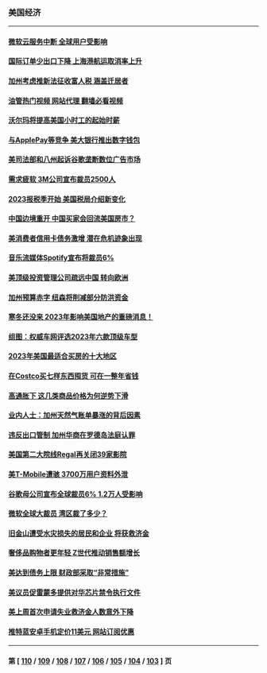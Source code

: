 ### 美国经济
---
#### [微软云服务中断 全球用户受影响](../../pages/ncid1078158/n13915419.md?01260445) 
#### [国际订单少出口下降 上海港航运取消率上升](../../pages/ncid1078158/n13915042.md?01260445) 
#### [加州考虑推新法征收富人税 涵盖迁居者](../../pages/ncid1078158/n13915012.md?01260445) 
#### [油管热门视频 网站代理 翻墙必看视频](http://138.2.39.72:81/youtube.html?epic-marker?01260445)
#### [沃尔玛将提高美国小时工的起始时薪](../../pages/ncid1078158/n13914923.md?01260445) 
#### [与ApplePay等竞争 美大银行推出数字钱包](../../pages/ncid1078158/n13914907.md?01260445) 
#### [美司法部和八州起诉谷歌垄断数位广告市场](../../pages/ncid1078158/n13914789.md?01260445) 
#### [需求疲软 3M公司宣布裁员2500人](../../pages/ncid1078158/n13914721.md?01260445) 
#### [2023报税季开始 美国税局介绍新变化](../../pages/ncid1078158/n13914403.md?01260445) 
#### [中国边境重开 中国买家会回流美国房市？](../../pages/ncid1078158/n13914354.md?01260445) 
#### [美消费者信用卡债务激增 潜在危机迹象出现](../../pages/ncid1078158/n13914350.md?01260445) 
#### [音乐流媒体Spotify宣布将裁员6%](../../pages/ncid1078158/n13914300.md?01260445) 
#### [美顶级投资管理公司疏远中国 转向欧洲](../../pages/ncid1078158/n13914279.md?01260445) 
#### [加州预算赤字 纽森将削减部分防洪资金](../../pages/ncid1078158/n13914006.md?01260445) 
#### [寒冬还没来 2023年影响美国地产的重磅消息！](../../pages/ncid1078158/n13913695.md?01260445) 
#### [组图：权威车网评选2023年六款顶级车型](../../pages/ncid1078158/n13910552.md?01260445) 
#### [2023年美国最适合买房的十大地区](../../pages/ncid1078158/n13913473.md?01260445) 
#### [在Costco买七样东西囤货 可在一整年省钱](../../pages/ncid1078158/n13908788.md?01260445) 
#### [高通胀下 这几类商品价格为何逆势下滑](../../pages/ncid1078158/n13912549.md?01260445) 
#### [业内人士：加州天然气账单暴涨的背后因素](../../pages/ncid1078158/n13912139.md?01260445) 
#### [违反出口管制 加州华商在罗德岛法庭认罪](../../pages/ncid1078158/n13912173.md?01260445) 
#### [美国第二大院线Regal再关闭39家影院](../../pages/ncid1078158/n13912099.md?01260445) 
#### [美T-Mobile遭骇 3700万用户资料外泄](../../pages/ncid1078158/n13911980.md?01260445) 
#### [谷歌母公司宣布全球裁员6% 1.2万人受影响](../../pages/ncid1078158/n13911901.md?01260445) 
#### [微软全球大裁员 湾区裁了多少？](../../pages/ncid1078158/n13911443.md?01260445) 
#### [旧金山遭受水灾损失的居民和企业 将获救济金](../../pages/ncid1078158/n13911395.md?01260445) 
#### [奢侈品购物者更年轻 Z世代推动销售额增长](../../pages/ncid1078158/n13911305.md?01260445) 
#### [美达到债务上限 财政部采取“非常措施”](../../pages/ncid1078158/n13911210.md?01260445) 
#### [美议员促雷蒙多提供对华芯片禁令执行文件](../../pages/ncid1078158/n13911148.md?01260445) 
#### [美上周首次申请失业救济金人数意外下降](../../pages/ncid1078158/n13911135.md?01260445) 
#### [推特蓝安卓手机定价11美元 网站订阅优惠](../../pages/ncid1078158/n13911120.md?01260445) 

---
#### 第 [ [110](./110.md?01260445) / [109](./109.md?01260445) / [108](./108.md?01260445) / [107](./107.md?01260445) / [106](./106.md?01260445) / [105](./105.md?01260445) / [104](./104.md?01260445) / [103](./103.md?01260445) ] 页

